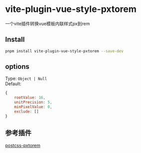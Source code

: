 # vite-plugin-vue-style-pxtorem

一个vite插件转换vue模板内联样式px到rem

## Install

```bash
pnpm install vite-plugin-vue-style-pxtorem --save-dev
```

## options

Type: `Object | Null`  
Default:
```js
{
    rootValue: 16,
    unitPrecision: 5,
    minPixelValue: 0,
    exclude: []
}
```

## 参考插件
[postcss-pxtorem](https://github.com/cuth/postcss-pxtorem)


